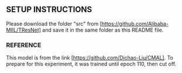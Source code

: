 ## SETUP INSTRUCTIONS 
Please download the folder "src" from [https://github.com/Alibaba-MIIL/TResNet] and save it in the same folder as this README file. 

### REFERENCE 
This model is from the link [https://github.com/Dichao-Liu/CMAL]. To prepare for this experiment, it was trained until epoch 110, then cut off. 
